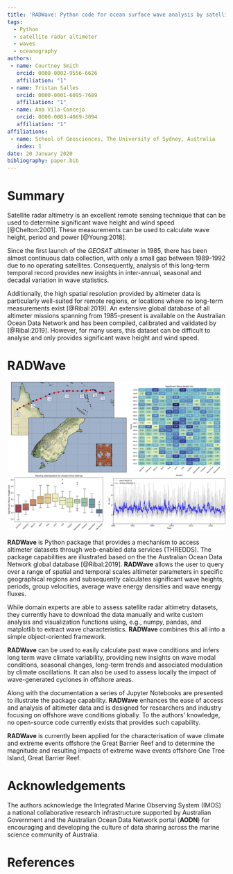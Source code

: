 ```yaml
---
title: 'RADWave: Python code for ocean surface wave analysis by satellite radar altimeter'
tags:
  - Python
  - satellite radar altimeter
  - waves
  - oceanography
authors:
 - name: Courtney Smith
   orcid: 0000-0002-9556-6626
   affiliation: "1"
 - name: Tristan Salles
   orcid: 0000-0001-6095-7689
   affiliation: "1"
 - name: Ana Vila-Concejo
   orcid: 0000-0003-4069-3094
   affiliation: "1"
affiliations:
 - name: School of Geosciences, The University of Sydney, Australia
   index: 1
date: 20 January 2020
bibliography: paper.bib
---
```


# Summary

Satellite radar altimetry is an excellent remote sensing technique that can be used to determine significant wave height and wind speed [@Chelton:2001]. These measurements can be used to calculate wave height, period and power [@Young:2018].

Since the first launch of the *GEOSAT* altimeter in 1985, there has been almost continuous data collection, with only a small gap between 1989-1992 due to no operating satellites. Consequently, analysis of this long-term temporal record provides new insights in inter-annual, seasonal and decadal variation in wave statistics.

Additionally, the high spatial resolution provided by altimeter data is particularly well-suited for remote regions, or locations where no long-term measurements exist [@Ribal:2019]. An extensive global database of all altimeter missions spanning from 1985-present is available on the Australian Ocean Data Network and has been compiled, calibrated and validated by [@Ribal:2019]. However, for many users, this dataset can be difficult to analyse and only provides significant wave height and wind speed.

# RADWave

![An example of wave analysis perform with RADWave and its plotting capabilities.\label{fig:example}](fig1.jpg)

**RADWave** is Python package that provides a mechanism to access altimeter datasets through web-enabled data services (THREDDS). The package capabilities are illustrated based on the the Australian Ocean Data Network global database [@Ribal:2019]. **RADWave** allows  the user to query over a range of spatial and temporal scales altimeter parameters in specific geographical regions and subsequently calculates significant wave heights, periods, group velocities, average wave energy densities and wave energy fluxes.

While domain experts are able to assess satellite radar altimetry datasets, they currently have to download the data manually and write custom analysis and visualization functions using, e.g., numpy, pandas, and matplotlib to extract wave characteristics. **RADWave** combines this all into a simple object-oriented framework.

**RADWave** can be used to easily calculate past wave conditions and infers long term wave climate variability, providing new insights on wave modal conditions, seasonal changes, long-term trends and associated modulation by climate oscillations. It can also be used to assess locally the impact of wave-generated cyclones in offshore areas.

Along with the documentation a series of Jupyter Notebooks are presented to illustrate the package capability. **RADWave** enhances the ease of access and analysis of altimeter data and is designed for researchers and industry focusing on offshore wave conditions globally. To the authors' knowledge, no open-source code currently exists that provides such capability.

**RADWave** is currently been applied for the characterisation of wave climate and extreme events offshore the Great Barrier Reef and to determine the magnitude and resulting impacts of extreme wave events offshore One Tree Island, Great Barrier Reef.

# Acknowledgements

The authors acknowledge the Integrated Marine Observing System (IMOS) a national collaborative research infrastructure supported by Australian Government and the Australian Ocean Data Network portal (**AODN**) for encouraging and developing the culture of data sharing across the marine science community of Australia.

# References
